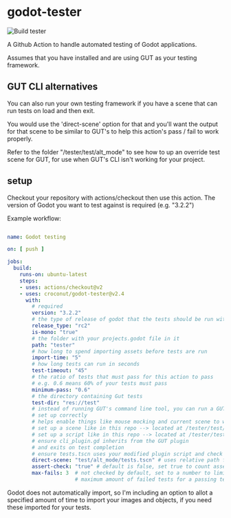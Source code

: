 # godot-tester
![Build tester](https://github.com/croconut/godot-tester/workflows/Build%20tester/badge.svg)

A Github Action to handle automated testing of Godot applications.

Assumes that you have installed and are using GUT as your testing framework.

## GUT CLI alternatives

You can also run your own testing framework if you have a scene that can run tests on load and then exit.

You would use the 'direct-scene' option for that and you'll want the output for that scene to be similar to GUT's to help this action's pass / fail to work properly.

Refer to the folder "/tester/test/alt_mode" to see how to up an override test scene for GUT, for use when GUT's CLI isn't working for your project.

## setup

Checkout your repository with actions/checkout then use this action.
The version of Godot you want to test against is required (e.g. "3.2.2")

Example workflow:

~~~ yaml

name: Godot testing

on: [ push ]

jobs:
  build:
    runs-on: ubuntu-latest
    steps:
    - uses: actions/checkout@v2
    - uses: croconut/godot-tester@v2.4
      with:
        # required
        version: "3.2.2"
        # the type of release of godot that the tests should be run with
        release_type: "rc2"
        is-mono: "true"
        # the folder with your projects.godot file in it
        path: "tester"
        # how long to spend importing assets before tests are run
        import-time: "5"
        # how long tests can run in seconds
        test-timeout: "45"
        # the ratio of tests that must pass for this action to pass
        # e.g. 0.6 means 60% of your tests must pass
        minimum-pass: "0.6"
        # the directory containing Gut tests
        test-dir: "res://test"
        # instead of running GUT's command line tool, you can run a GUT test scene if you have one
        # set up correctly
        # helps enable things like mouse mocking and current scene to work without any extra coding steps
        # set up a scene like in this repo --> located at /tester/test/alt_mode/tests.tscn
        # set up a script like in this repo --> located at /tester/test/alt_mode/cli_plugin.gd
        # ensure cli_plugin.gd inherits from the GUT plugin
        # and exits on test completion
        # ensure tests.tscn uses your modified plugin script and check yes for run on load
        direct-scene: "test/alt_mode/tests.tscn" # uses relative path from your godot project directory
        assert-check: "true" # default is false, set true to count asserts instead of tests
        max-fails: 3  # not checked by default, set to a number to limit the 
                      # maximum amount of failed tests for a passing test suite

~~~~

Godot does not automatically import, so I'm including an option 
to allot a specified amount of time to import your images and objects, if you 
need these imported for your tests.
